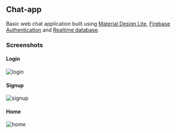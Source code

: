 ## Chat-app

Basic web chat application built using [Material Design Lite](https://getmdl.io/), [Firebase Authentication](https://firebase.google.com/products/auth/) and [Realtime database](https://firebase.google.com/products/realtime-database/).


### Screenshots

#### Login
![login](https://user-images.githubusercontent.com/10480533/34542102-28797da0-f101-11e7-8ceb-66564bf96c06.png)

#### Signup
![signup](https://user-images.githubusercontent.com/10480533/34542103-28b7aa4e-f101-11e7-8684-971d6e421973.png)

#### Home
![home](https://user-images.githubusercontent.com/10480533/34542101-2835e388-f101-11e7-8e67-98649d21864a.png)

